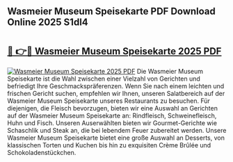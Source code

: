 ## Wasmeier Museum Speisekarte PDF Download Online 2025 S1dl4

# <h2><a href="http://gc69ebp.nevu.top/?p=Wasmeier+Museum+Speisekarte">🔗 👉🔴 Wasmeier Museum Speisekarte 2025 PDF</a></h2>

[![Wasmeier Museum Speisekarte 2025 PDF](https://i.imgur.com/dBaPXMq.png)](http://gc69ebp.nevu.top/?p=Wasmeier+Museum+Speisekarte)
Die Wasmeier Museum Speisekarte ist die Wahl zwischen einer Vielzahl von Gerichten und befriedigt Ihre Geschmackspräferenzen. Wenn Sie nach einem leichten und frischen Gericht suchen, empfehlen wir Ihnen, unseren Salatbereich auf der Wasmeier Museum Speisekarte unseres Restaurants zu besuchen. Für diejenigen, die Fleisch bevorzugen, bieten wir eine Auswahl an Gerichten auf der Wasmeier Museum Speisekarte an: Rindfleisch, Schweinefleisch, Huhn und Fisch. Unseren Auserwählten bieten wir Gourmet-Gerichte wie Schaschlik und Steak an, die bei lebendem Feuer zubereitet werden. Unsere Wasmeier Museum Speisekarte bietet eine große Auswahl an Desserts, von klassischen Torten und Kuchen bis hin zu exquisiten Crème Brûlée und Schokoladenstückchen.
